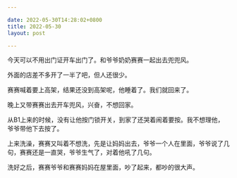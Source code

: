 ```yaml
---

date: 2022-05-30T14:28:02+0800
title: 2022-05-30
layout: post

---
```


今天可以不用出门证开车出门了。和爷爷奶奶赛赛一起出去兜兜风。

外面的店差不多开了一半了吧，但人还很少。

赛赛喊着要上高架，结果还没到高架呢，他睡着了。我们就回来了。

晚上又带赛赛出去开车兜风，兴奋，不想回家。

从B1上来的时候，没有让他按门锁开关，到家了还哭着闹着要按。我不想理他，爷爷带他下去按了。

上来洗澡，赛赛又叫着不想洗，先是让妈妈出去，爷爷一个人在里面，爷爷说了几句，赛赛还是一直哭，爷爷生气了，对着他吼了几句。

洗好之后，赛赛爷爷和赛赛妈妈在屋里面，吵了起来，都吵的很大声。
